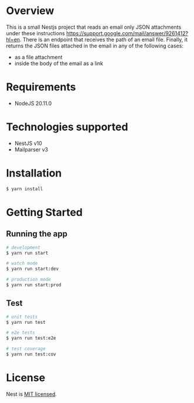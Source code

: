 # Overview
This is a small Nestjs project that reads an email only JSON attachments under these instructions https://support.google.com/mail/answer/9261412?hl=en. There is an endpoint that receives the path of an email file. Finally, it returns the JSON files attached in the email in any of the following cases:
- as a file attachment
- inside the body of the email as a link

# Requirements
- NodeJS 20.11.0

# Technologies supported
- NestJS v10
- Mailparser v3

# Installation

```bash
$ yarn install
```

# Getting Started

## Running the app

```bash
# development
$ yarn run start

# watch mode
$ yarn run start:dev

# production mode
$ yarn run start:prod
```

## Test

```bash
# unit tests
$ yarn run test

# e2e tests
$ yarn run test:e2e

# test coverage
$ yarn run test:cov
```

# License

Nest is [MIT licensed](LICENSE).
